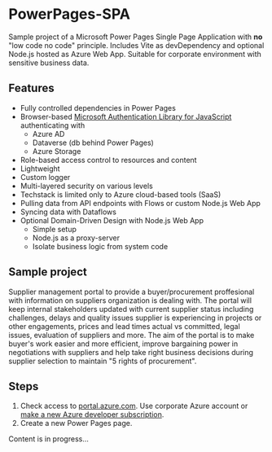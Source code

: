 # PowerPages-SPA

Sample project of a Microsoft Power Pages Single Page Application with **no** "low code no code" principle. Includes Vite as devDependency and optional Node.js hosted as Azure Web App. Suitable for corporate environment with sensitive business data.

## Features
  - Fully controlled dependencies in Power Pages
  - Browser-based [Microsoft Authentication Library for JavaScript](https://github.com/AzureAD/microsoft-authentication-library-for-js/tree/dev/lib/msal-browser) authenticating with
    - Azure AD
    - Dataverse (db behind Power Pages)
    - Azure Storage
  - Role-based access control to resources and content
  - Lightweight
  - Custom logger
  - Multi-layered security on various levels
  - Techstack is limited only to Azure cloud-based tools (SaaS)
  - Pulling data from API endpoints with Flows or custom Node.js Web App
  - Syncing data with Dataflows
  - Optional Domain-Driven Design with Node.js Web App
    - Simple setup
    - Node.js as a proxy-server
    - Isolate business logic from system code

## Sample project

Supplier management portal to provide a buyer/procurement proffesional with information on suppliers organization is dealing with. The portal will keep internal stakeholders updated with current supplier status including challenges, delays and quality issues supplier is experiencing in projects or other engagements, prices and lead times actual vs committed, legal issues, evaluation of suppliers and more. The aim of the portal is to make buyer's work easier and more efficient, improve bargaining power in negotiations with suppliers and help take right business decisions during supplier selection to maintain "5 rights of procurement".

## Steps

1) Check access to [portal.azure.com](https://portal.azure.com). Use corporate Azure account or [make a new Azure developer subscription](https://dev.to/andrewelans/how-i-enrolled-in-microsoft-365-developer-program-28m6). 
2) Create a new Power Pages page.

Content is in progress...
